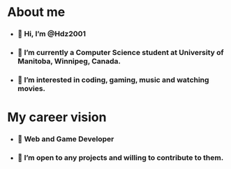 # About me

* ### 👋 Hi, I’m @Hdz2001
* ### 🌱 I’m currently a Computer Science student at University of Manitoba, Winnipeg, Canada.
* ### 👀 I’m interested in coding, gaming, music and watching movies.

# My career vision

* ### 👀 Web and Game Developer 
* ### 💞️ I’m open to any projects and willing to contribute to them.
